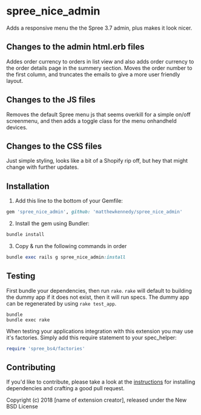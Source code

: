 # spree_nice_admin

Adds a responsive menu the the Spree 3.7 admin, plus makes it look nicer.

## Changes to the admin html.erb files
Addes order currency to orders in list view and also adds order currency to the order details page in the summery section. Moves the order number to the first column, and truncates the emails to give a more user friendly layout. 

## Changes to the JS files
Removes the default Spree menu js that seems overkill for a simple on/off screenmenu, and then adds a toggle class for the menu onhandheld devices.

## Changes to the CSS files
Just simple styling, looks like a bit of a Shopify rip off, but hey that might change with further updates.

## Installation

1. Add this line to the bottom of your Gemfile:
  ```ruby
  gem 'spree_nice_admin', github: 'matthewkennedy/spree_nice_admin'
  ```

2. Install the gem using Bundler:
  ```ruby
  bundle install
  ```

3. Copy & run the following commands in order
  ```ruby
  bundle exec rails g spree_nice_admin:install
  ```

## Testing

First bundle your dependencies, then run `rake`. `rake` will default to building the dummy app if it does not exist, then it will run specs. The dummy app can be regenerated by using `rake test_app`.

```shell
bundle
bundle exec rake
```

When testing your applications integration with this extension you may use it's factories.
Simply add this require statement to your spec_helper:

```ruby
require 'spree_bs4/factories'
```


## Contributing

If you'd like to contribute, please take a look at the
[instructions](CONTRIBUTING.md) for installing dependencies and crafting a good
pull request.

Copyright (c) 2018 [name of extension creator], released under the New BSD License
